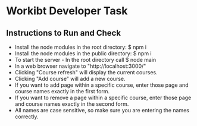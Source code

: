 # Workibt Developer Task


## Instructions to Run and Check

* Install the node modules in the root directory: $ npm i
* Install the node modules in the public directory: $ npm i
* To start the server - In the root directory call $ node main
* In a web browser navigate to "http://localhost:3000/"
* Clicking "Course refresh" will display the current courses.
* Clicking "Add course" will add a new course.
* If you want to add page within a specific course, enter those page and course names exactly in the first form.
* If you want to remove a page within a specific course, enter those page and course names exactly in the second form.
* All names are case sensitive, so make sure you are entering the names correctly.

 
